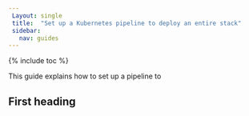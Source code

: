 ```yaml
---
 Layout: single
 title:  "Set up a Kubernetes pipeline to deploy an entire stack"
 sidebar:
   nav: guides
---
```

 
 {% include toc %}
 
This guide explains how to set up a pipeline to 
 ## First heading
 
 

